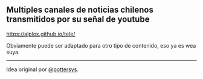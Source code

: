 ## Multiples canales de noticias chilenos transmitidos por su señal de youtube
https://alplox.github.io/tele/

Obviamente puede ser adaptado para otro tipo de contenido, eso ya es wea suya.
___
Idea original por [@pottersys](https://twitter.com/pottersys).
